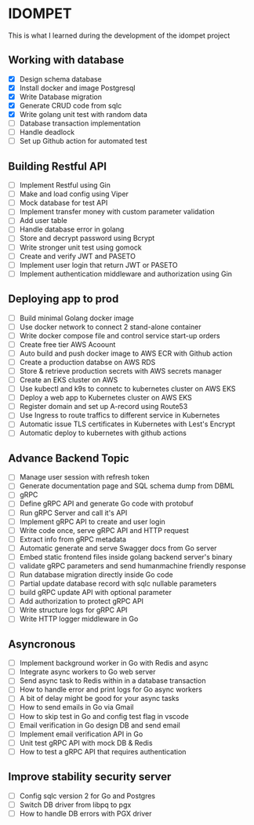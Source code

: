 # IDOMPET
This is what I learned during the development of the idompet project

## Working with database
- [x] Design schema database
- [x] Install docker and image Postgresql
- [x] Write Database migration
- [x] Generate CRUD code from sqlc
- [x] Write golang unit test with random data
- [ ] Database transaction implementation
- [ ] Handle deadlock
- [ ] Set up Github action for automated test

## Building Restful API
- [ ] Implement Restful using Gin
- [ ] Make and load config using Viper
- [ ] Mock database for test API
- [ ] Implement transfer money with custom parameter validation
- [ ] Add user table 
- [ ] Handle database error in golang
- [ ] Store and decrypt password using Bcrypt
- [ ] Write stronger unit test using gomock
- [ ] Create and verify JWT and PASETO
- [ ] Implement user login that return JWT or PASETO
- [ ] Implement authentication middleware and authorization using Gin

## Deploying app to prod
- [ ] Build minimal Golang docker image
- [ ] Use docker network to connect 2 stand-alone container
- [ ] Write docker compose file and control service start-up orders
- [ ] Create free tier AWS Acoount
- [ ] Auto build and push docker image to AWS ECR with Github action
- [ ] Create a production databse on AWS RDS
- [ ] Store & retrieve production secrets with AWS secrets manager
- [ ] Create an EKS cluster on AWS
- [ ] Use kubectl and k9s to connetc to kubernetes cluster on AWS EKS
- [ ] Deploy a web app to Kubernetes cluster on AWS EKS
- [ ] Register domain and set up A-record using Route53
- [ ] Use Ingress to route traffics to different service in Kubernetes
- [ ] Automatic issue TLS certificates in Kubernetes with Lest's Encrypt
- [ ] Automatic deploy to kubernetes with github actions

## Advance Backend Topic
- [ ] Manage user session with refresh token
- [ ] Generate documentation page and SQL schema dump from DBML
- [ ] gRPC
- [ ] Define gRPC API and generate Go code with protobuf
- [ ] Run gRPC Server and call it's API
- [ ] Implement gRPC API to create and user login
- [ ] Write code once, serve gRPC API and HTTP request
- [ ] Extract info from gRPC metadata
- [ ] Automatic generate and serve Swagger docs from Go server
- [ ] Embed static frontend files inside golang backend server's binary
- [ ] validate gRPC parameters and send humanmachine friendly response
- [ ] Run database migration directly inside Go code
- [ ] Partial update database record with sqlc nullable parameters
- [ ] build gRPC update API with optional parameter
- [ ] Add authorization to protect gRPC API
- [ ] Write structure logs for gRPC API
- [ ] Write HTTP logger middleware in Go

## Asyncronous
- [ ] Implement background worker in Go with Redis and async
- [ ] Integrate async workers to Go web server
- [ ] Send async task to Redis within in a database transaction
- [ ] How to handle error and print logs for Go async workers
- [ ] A bit of delay might be good for your async tasks
- [ ] How to send emails in Go via Gmail
- [ ] How to skip test in Go and config test flag in vscode
- [ ] Email verification in Go design DB and send email
- [ ] Implement email verification API in Go
- [ ] Unit test gRPC API with mock DB & Redis
- [ ] How to test a gRPC API that requires authentication

## Improve stability security server
- [ ] Config sqlc version 2 for Go and Postgres
- [ ] Switch DB driver from libpq to pgx
- [ ] How to handle DB errors with PGX driver